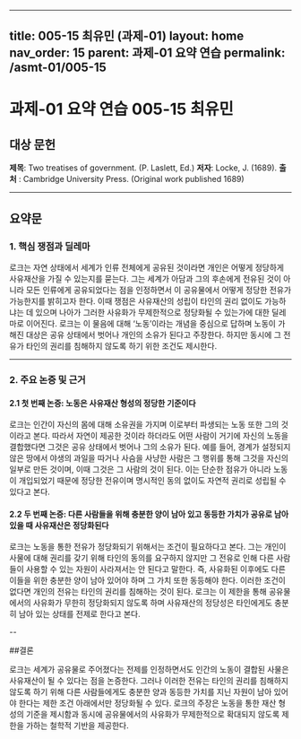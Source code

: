 
---
title: 005-15 최유민 (과제-01)
layout: home
nav_order: 15
parent: 과제-01 요약 연습
permalink: /asmt-01/005-15
---

# 과제-01 요약 연습 005-15 최유민 

## 대상 문헌  
**제목**: Two treatises of government. (P. Laslett, Ed.)
**저자**: Locke, J. (1689).
**출처** : Cambridge University Press. (Original work published 1689)

---

## 요약문  

### 1. 핵심 쟁점과 딜레마

로크는 자연 상태에서 세계가 인류 전체에게 공유된 것이라면 개인은 어떻게 정당하게 사유재산을 가질 수 있는지를 묻는다. 그는 세계가 아담과 그의 후손에게 전유된 것이 아니라 모든 인류에게 공유되었다는 점을 인정하면서 이 공유물에서 어떻게 정당한 전유가 가능한지를 밝히고자 한다. 이때 쟁점은 사유재산의 성립이 타인의 권리 없이도 가능하냐는 데 있으며 나아가 그러한 사유화가 무제한적으로 정당화될 수 있는가에 대한 딜레마로 이어진다. 로크는 이 물음에 대해 ‘노동’이라는 개념을 중심으로 답하며 노동이 가해진 대상은 공유 상태에서 벗어나 개인의 소유가 된다고 주장한다. 하지만 동시에 그 전유가 타인의 권리를 침해하지 않도록 하기 위한 조건도 제시한다.

---

### 2. 주요 논증 및 근거

#### 2.1 첫 번째 논증: 노동은 사유재산 형성의 정당한 기준이다

로크는 인간이 자신의 몸에 대해 소유권을 가지며 이로부터 파생되는 노동 또한 그의 것이라고 본다. 따라서 자연이 제공한 것이라 하더라도 어떤 사람이 거기에 자신의 노동을 결합했다면 그것은 공유 상태에서 벗어나 그의 소유가 된다. 예를 들어, 경계가 설정되지 않은 땅에서 야생의 과일을 따거나 사슴을 사냥한 사람은 그 행위를 통해 그것을 자신의 일부로 만든 것이며, 이때 그것은 그 사람의 것이 된다. 이는 단순한 점유가 아니라 노동이 개입되었기 때문에 정당한 전유이며 명시적인 동의 없이도 자연적 권리로 성립될 수 있다고 본다. 

#### 2.2 두 번째 논증: 다른 사람들을 위해 충분한 양이 남아 있고 동등한 가치가 공유로 남아있을 때 사유재산은 정당화된다

로크는 노동을 통한 전유가 정당화되기 위해서는 조건이 필요하다고 본다. 그는 개인이 사물에 대해 권리를 갖기 위해 타인의 동의를 요구하지 않지만 그 전유로 인해 다른 사람들이 사용할 수 있는 자원이 사라져서는 안 된다고 말한다. 즉, 사유화된 이후에도 다른 이들을 위한 충분한 양이 남아 있어야 하며 그 가치 또한 동등해야 한다. 이러한 조건이 없다면 개인의 전유는 타인의 권리를 침해하는 것이 된다. 로크는 이 제한을 통해 공유물에서의 사유화가 무한히 정당화되지 않도록 하며 사유재산의 정당성은 타인에게도 충분히 남아 있는 상태를 전제로 한다고 본다.

--

##결론

로크는 세계가 공유물로 주어졌다는 전제를 인정하면서도 인간의 노동이 결합된 사물은 사유재산이 될 수 있다는 점을 논증한다. 그러나 이러한 전유는 타인의 권리를 침해하지 않도록 하기 위해 다른 사람들에게도 충분한 양과 동등한 가치를 지닌 자원이 남아 있어야 한다는 제한 조건 아래에서만 정당화될 수 있다. 로크의 주장은 노동을 통한 재산 형성의 기준을 제시함과 동시에 공유물에서의 사유화가 무제한적으로 확대되지 않도록 제한을 가하는 철학적 기반을 제공한다.
